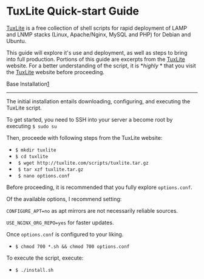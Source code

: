 TuxLite Quick-start Guide
=============
[TuxLite](http://tuxlite.com) is a free collection of shell scripts for rapid deployment of LAMP and LNMP stacks (Linux, Apache/Nginx, MySQL and PHP) for Debian and Ubuntu.

This guide will explore it's use and deployment, as well as steps to bring into full production. Portions of this guide are excerpts from the [TuxLite](http://tuxlite.com) website. For a better understanding of the script, it is **highly* * that you visit the [TuxLite](http://tuxlite.com) website before proceeding.

Base Installation[1](http://tuxlite.com/installation/)
_________________
The initial installation entails downloading, configuring, and executing the TuxLite script.

To get started, you need to SSH into your server a become root by executing `$ sudo su`

Then, proceede with following steps from the TuxLite website:

- `$ mkdir tuxlite`
- `$ cd tuxlite`
- ` $ wget http://tuxlite.com/scripts/tuxlite.tar.gz`
- ` $ tar xzf tuxlite.tar.gz`
- ` $ nano options.conf`

Before proceeding, it is recommended that you fully explore `options.conf`.

Of the available options, I recommend setting:

`CONFIGURE_APT=no` as apt mirrors are not necessarily reliable sources.

`USE_NGINX_ORG_REPO=yes` for faster updates.

Once `options.conf` is configured to your liking.

- `$ chmod 700 *.sh && chmod 700 options.conf`

To execute the script, execute:

- `$ ./install.sh`


